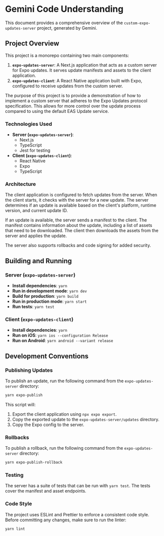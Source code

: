 # Gemini Code Understanding

This document provides a comprehensive overview of the `custom-expo-updates-server` project, generated by Gemini.

## Project Overview

This project is a monorepo containing two main components:

1.  **`expo-updates-server`**: A Next.js application that acts as a custom server for Expo updates. It serves update manifests and assets to the client application.
2.  **`expo-updates-client`**: A React Native application built with Expo, configured to receive updates from the custom server.

The purpose of this project is to provide a demonstration of how to implement a custom server that adheres to the Expo Updates protocol specification. This allows for more control over the update process compared to using the default EAS Update service.

### Technologies Used

*   **Server (`expo-updates-server`)**:
    *   Next.js
    *   TypeScript
    *   Jest for testing
*   **Client (`expo-updates-client`)**:
    *   React Native
    *   Expo
    *   TypeScript

### Architecture

The client application is configured to fetch updates from the server. When the client starts, it checks with the server for a new update. The server determines if an update is available based on the client's platform, runtime version, and current update ID.

If an update is available, the server sends a manifest to the client. The manifest contains information about the update, including a list of assets that need to be downloaded. The client then downloads the assets from the server and applies the update.

The server also supports rollbacks and code signing for added security.

## Building and Running

### Server (`expo-updates-server`)

*   **Install dependencies**: `yarn`
*   **Run in development mode**: `yarn dev`
*   **Build for production**: `yarn build`
*   **Run in production mode**: `yarn start`
*   **Run tests**: `yarn test`

### Client (`expo-updates-client`)

*   **Install dependencies**: `yarn`
*   **Run on iOS**: `yarn ios --configuration Release`
*   **Run on Android**: `yarn android --variant release`

## Development Conventions

### Publishing Updates

To publish an update, run the following command from the `expo-updates-server` directory:

```bash
yarn expo-publish
```

This script will:

1.  Export the client application using `npx expo export`.
2.  Copy the exported update to the `expo-updates-server/updates` directory.
3.  Copy the Expo config to the server.

### Rollbacks

To publish a rollback, run the following command from the `expo-updates-server` directory:

```bash
yarn expo-publish-rollback
```

### Testing

The server has a suite of tests that can be run with `yarn test`. The tests cover the manifest and asset endpoints.

### Code Style

The project uses ESLint and Prettier to enforce a consistent code style. Before committing any changes, make sure to run the linter:

```bash
yarn lint
```
